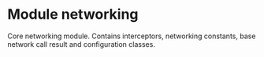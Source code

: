 # Module networking

Core networking module. Contains interceptors, networking constants, base network call result and configuration classes.
